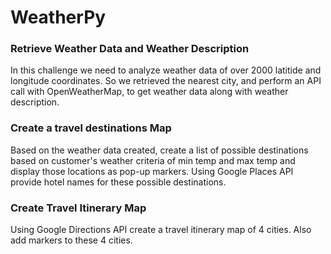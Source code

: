 # WeatherPy

### Retrieve Weather Data and Weather Description
In this challenge we need to analyze weather data of over 2000 latitide and longitude coordinates.
So we retrieved the nearest city, and perform an API call with OpenWeatherMap, to get weather data along with weather description.

### Create a travel destinations Map
Based on the weather data created, create a list of possible destinations based on customer's weather criteria of min temp and max temp and display those locations as pop-up markers. Using Google Places API provide hotel names for these possible destinations.

### Create Travel Itinerary Map
Using Google Directions API create a travel itinerary map of 4 cities. Also add markers to these 4 cities.







